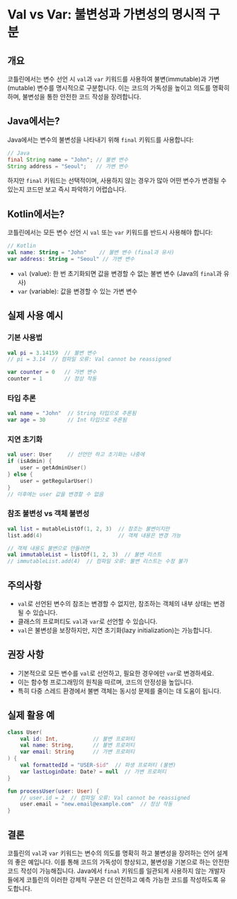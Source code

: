 # Val vs Var: 불변성과 가변성의 명시적 구분

## 개요
코틀린에서는 변수 선언 시 `val`과 `var` 키워드를 사용하여 불변(immutable)과 가변(mutable) 변수를 명시적으로 구분합니다. 이는 코드의 가독성을 높이고 의도를 명확히 하며, 불변성을 통한 안전한 코드 작성을 장려합니다.

## Java에서는?
Java에서는 변수의 불변성을 나타내기 위해 `final` 키워드를 사용합니다:

```java
// Java
final String name = "John"; // 불변 변수
String address = "Seoul";   // 가변 변수
```

하지만 `final` 키워드는 선택적이며, 사용하지 않는 경우가 많아 어떤 변수가 변경될 수 있는지 코드만 보고 즉시 파악하기 어렵습니다.

## Kotlin에서는?
코틀린에서는 모든 변수 선언 시 `val` 또는 `var` 키워드를 반드시 사용해야 합니다:

```kotlin
// Kotlin
val name: String = "John"    // 불변 변수 (final과 유사)
var address: String = "Seoul" // 가변 변수
```

- `val` (value): 한 번 초기화되면 값을 변경할 수 없는 불변 변수 (Java의 `final`과 유사)
- `var` (variable): 값을 변경할 수 있는 가변 변수

## 실제 사용 예시

### 기본 사용법
```kotlin
val pi = 3.14159  // 불변 변수
// pi = 3.14  // 컴파일 오류: Val cannot be reassigned

var counter = 0   // 가변 변수
counter = 1       // 정상 작동
```

### 타입 추론
```kotlin
val name = "John"  // String 타입으로 추론됨
var age = 30       // Int 타입으로 추론됨
```

### 지연 초기화
```kotlin
val user: User     // 선언만 하고 초기화는 나중에
if (isAdmin) {
    user = getAdminUser()
} else {
    user = getRegularUser()
}
// 이후에는 user 값을 변경할 수 없음
```

### 참조 불변성 vs 객체 불변성
```kotlin
val list = mutableListOf(1, 2, 3)  // 참조는 불변이지만
list.add(4)                        // 객체 내용은 변경 가능

// 객체 내용도 불변으로 만들려면
val immutableList = listOf(1, 2, 3)  // 불변 리스트
// immutableList.add(4)  // 컴파일 오류: 불변 리스트는 수정 불가
```

## 주의사항
- `val`로 선언된 변수의 참조는 변경할 수 없지만, 참조하는 객체의 내부 상태는 변경될 수 있습니다.
- 클래스의 프로퍼티도 `val`과 `var`로 선언할 수 있습니다.
- `val`은 불변성을 보장하지만, 지연 초기화(lazy initialization)는 가능합니다.

## 권장 사항
- 기본적으로 모든 변수를 `val`로 선언하고, 필요한 경우에만 `var`로 변경하세요.
- 이는 함수형 프로그래밍의 원칙을 따르며, 코드의 안정성을 높입니다.
- 특히 다중 스레드 환경에서 불변 객체는 동시성 문제를 줄이는 데 도움이 됩니다.

## 실제 활용 예
```kotlin
class User(
    val id: Int,           // 불변 프로퍼티
    val name: String,      // 불변 프로퍼티
    var email: String      // 가변 프로퍼티
) {
    val formattedId = "USER-$id"  // 파생 프로퍼티 (불변)
    var lastLoginDate: Date? = null  // 가변 프로퍼티
}

fun processUser(user: User) {
    // user.id = 2  // 컴파일 오류: Val cannot be reassigned
    user.email = "new.email@example.com"  // 정상 작동
}
```

## 결론
코틀린의 `val`과 `var` 키워드는 변수의 의도를 명확히 하고 불변성을 장려하는 언어 설계의 좋은 예입니다. 이를 통해 코드의 가독성이 향상되고, 불변성을 기본으로 하는 안전한 코드 작성이 가능해집니다. Java에서 `final` 키워드를 일관되게 사용하지 않는 개발자들에게 코틀린의 이러한 강제적 구분은 더 안전하고 예측 가능한 코드를 작성하도록 유도합니다.
